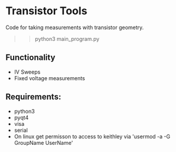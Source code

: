 # Transistor Tools
Code for taking measurements with transistor geometry.
>> python3 main_program.py

## Functionality
- IV Sweeps
- Fixed voltage measurements

## Requirements:
- python3
- pyqt4
- visa
- serial
- On linux get permisson to access to keithley via 'usermod -a -G GroupName UserName'

